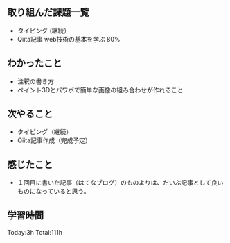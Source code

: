 ## 取り組んだ課題一覧
- タイピング (継続）
- Qiita記事 web技術の基本を学ぶ 80%

## わかったこと
- 注釈の書き方
- ペイント3Dとパワポで簡単な画像の組み合わせが作れること

## 次やること
- タイピング（継続）
- Qiita記事作成（完成予定）

## 感じたこと
- １回目に書いた記事（はてなブログ）のものよりは、だいぶ記事として良いものになっていると思う。

## 学習時間
Today:3h
Total:111h
